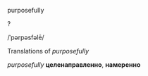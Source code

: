 purposefully

?

/ˈpərpəsfəlē/

Translations of _purposefully_

_purposefully_
**целенаправленно**, **намеренно**